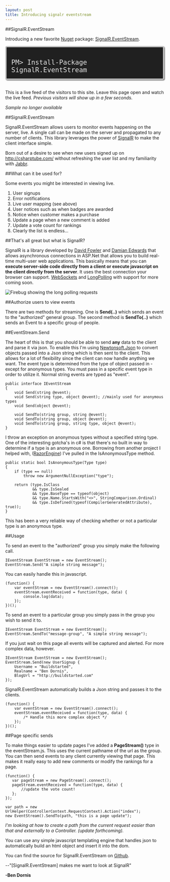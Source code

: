 ```yaml
---
layout: post
title: Introducing signalr eventstream
---
```


##SignalR.EventStream

Introducing a new favorite <a href="http://nuget.org">Nuget</a> package: <a href="https://nuget.org/packages/SignalR.EventStream">SignalR.EventStream</a>.

<div style="background-color: #202020; border: 4px solid #C0C0C0;border-radius: 5px 5px 5px 5px;box-shadow: 2px 2px 3px #6E6E6E;color: #E2E2E2;display: block;font: 1.5em 'andale mono','lucida console',monospace; overflow: auto; padding:15px; margin-bottom: 1.5em;"><p style="margin-bottom:0;">PM&gt; Install-Package SignalR.EventStream</p></div>

This is a live feed of the visitors to this site. Leave this page open and watch the live feed. <em>Previous visitors will show up in a few seconds.</em>

<em>Sample no longer available</em>

##SignalR.EventStream

SignalR.EventStream allows users to monitor events happening on the server, live. A single call can be made on the server and propagated to any number of clients. This library leverages the power of [SignalR](https://nuget.org/packages/SignalR) to make the client interface simple.

Born out of a desire to see when new users signed up on <a href='http://csharptube.com/'>http://csharptube.com/</a> without refreshing the user list and my familiarity with <a href="http://jabbr.net">Jabbr</a>.

##What can it be used for?

Some events you might be interested in viewing live.

1. User signups
1. Error notifications
1. Live user mapping (see above)
1. User notices such as when badges are awarded
1. Notice when customer makes a purchase
1. Update a page when a new comment is added
1. Update a vote count for rankings
1. Clearly the list is endless...

##That's all great but what is SignalR?

SignalR is a library developed by <a href="http://weblogs.asp.net/davidfowler/">David Fowler</a> and <a href="http://damianedwards.wordpress.com/">Damian Edwards</a> that allows asynchronous connections in ASP.Net that allows you to build real-time multi-user web applications. This basically means that you can <strong>execute server-side code directly from a client or execute javascript on the client directly from the server</strong>. It uses the best connection your browser can support. <a href='http://en.wikipedia.org/wiki/WebSocket'>WebSockets</a> and <a href='http://en.wikipedia.org/wiki/Push_technology#Long_polling'>LongPolling</a> with support for more coming soon.

<img src="http://aws.buildstarted.com/signalr-traffic.png" alt="Firebug showing the long polling requests" title="Firefox with long polling in firebug" />

##Authorize users to view events

There are two methods for streaming. One is <strong>Send(..)</strong> which sends an event to the "authorized" general group. The second method is <strong>SendTo(..)</strong> which sends an Event to a specific group of people. 

##EventStream.Send

The heart of this is that you should be able to send <strong>any</strong> data to the client and parse it via json. To enable this I'm using <a href="http://nuget.org/packages/Newtonsoft.Json">Newtonsoft.Json</a> to convert objects passed into a Json string which is then sent to the client. This allows for a lot of flexibility since the client can now handle anything we want. The event type is determined from the type of object passed in - except for anonymous types. You must pass in a specific event type in order to utilize it. Normal string events are typed as "event".

    public interface IEventStream
    {
        void Send(string @event);
        void Send(string type, object @event); //mainly used for anonymous types
        void Send(object @event);

        void SendTo(string group, string @event);
        void SendTo(string group, object @event);
        void SendTo(string group, string type, object @event);
    }


I throw an exception on anonymous types without a specified string type. One of the interesting gotcha's in c# is that there's no built in way to determine if a type is an anonymous one. Borrowing from another project I helped with, (<a href="https://github.com/Antaris/RazorEngine">RazorEngine</a>) I've pulled in the IsAnonymousType method.

    public static bool IsAnonymousType(Type type)
    {
        if (type == null)
            throw new ArgumentNullException("type");

        return (type.IsClass
                && type.IsSealed
                && type.BaseType == typeof(object)
                && type.Name.StartsWith("<>", StringComparison.Ordinal)
                && type.IsDefined(typeof(CompilerGeneratedAttribute), true));
    }


This has been a very reliable way of checking whether or not a particular type is an anonymous type.

##Usage

To send an event to the "authorized" group you simply make the following call.

    IEventStream EventStream = new EventStream();
    EventStream.Send("A simple string message");


You can easily handle this in javascript.

    (function() {
        var eventStream = new EventStream().connect();
        eventStream.eventReceived = function(type, data) {
            console.log(data);
        });
    })();


To send an event to a particular group you simply pass in the group you wish to send it to.

    IEventStream EventStream = new EventStream();
    EventStream.SendTo("message-group", "A simple string message");

If you just wait on this page all events will be captured and alerted. For more complex data, however.

    IEventStream EventStream = new EventStream();
    EventStream.Send(new UserSignup {
        Username = "Buildstarted",
        Realname = "Ben Dornis",
        BlogUrl = "http://buildstarted.com"
    });


SignalR.EventStream automatically builds a Json string and passes it to the clients.

    (function() {
        var eventStream = new EventStream().connect();
        eventStream.eventReceived = function(type, data) {
            /* Handle this more complex object */
        });
    })();


##Page specific sends

To make things easier to update pages I've added a <strong>PageStream()</strong> type in the eventStream.js. This uses the current pathname of the url as the group. You can then send events to any client currently viewing that page. This makes it really easy to add new comments or modify the rankings for a page.

    (function() {
       var pageStream = new PageStream().connect();
       pageStream.eventReceived = function(type, data) {
           //update the vote count!
       };
    });

    var path = new UrlHelper(ControllerContext.RequestContext).Action("index");
    new EventStream().SendTo(path, "this is a page update");


<em>I'm looking at how to create a path from the current request easier than that and externally to a Controller. (update forthcoming).</em>

You can use any simple javascript templating engine that handles json to automatically build an html object and insert it into the dom. 

You can find the source for SignalR.EventStream on <a href="https://github.com/Buildstarted/SignalR.EventStream">Github</a>.

--"[SignalR.EventStream] makes me want to look at SignalR"

<strong>-Ben Dornis</strong>